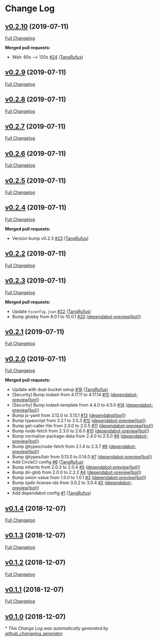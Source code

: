 # Change Log

## [v0.2.10](https://github.com/ItinerisLtd/wpom-cli/tree/v0.2.10) (2019-07-11)
[Full Changelog](https://github.com/ItinerisLtd/wpom-cli/compare/v0.2.9...v0.2.10)

**Merged pull requests:**

- Wait: 60s --\> 120s [\#24](https://github.com/ItinerisLtd/wpom-cli/pull/24) ([TangRufus](https://github.com/TangRufus))

## [v0.2.9](https://github.com/ItinerisLtd/wpom-cli/tree/v0.2.9) (2019-07-11)
[Full Changelog](https://github.com/ItinerisLtd/wpom-cli/compare/v0.2.8...v0.2.9)

## [v0.2.8](https://github.com/ItinerisLtd/wpom-cli/tree/v0.2.8) (2019-07-11)
[Full Changelog](https://github.com/ItinerisLtd/wpom-cli/compare/v0.2.7...v0.2.8)

## [v0.2.7](https://github.com/ItinerisLtd/wpom-cli/tree/v0.2.7) (2019-07-11)
[Full Changelog](https://github.com/ItinerisLtd/wpom-cli/compare/v0.2.6...v0.2.7)

## [v0.2.6](https://github.com/ItinerisLtd/wpom-cli/tree/v0.2.6) (2019-07-11)
[Full Changelog](https://github.com/ItinerisLtd/wpom-cli/compare/v0.2.5...v0.2.6)

## [v0.2.5](https://github.com/ItinerisLtd/wpom-cli/tree/v0.2.5) (2019-07-11)
[Full Changelog](https://github.com/ItinerisLtd/wpom-cli/compare/v0.2.4...v0.2.5)

## [v0.2.4](https://github.com/ItinerisLtd/wpom-cli/tree/v0.2.4) (2019-07-11)
[Full Changelog](https://github.com/ItinerisLtd/wpom-cli/compare/v0.2.2...v0.2.4)

**Merged pull requests:**

- Version bump v0.2.3 [\#23](https://github.com/ItinerisLtd/wpom-cli/pull/23) ([TangRufus](https://github.com/TangRufus))

## [v0.2.2](https://github.com/ItinerisLtd/wpom-cli/tree/v0.2.2) (2019-07-11)
[Full Changelog](https://github.com/ItinerisLtd/wpom-cli/compare/v0.2.3...v0.2.2)

## [v0.2.3](https://github.com/ItinerisLtd/wpom-cli/tree/v0.2.3) (2019-07-11)
[Full Changelog](https://github.com/ItinerisLtd/wpom-cli/compare/v0.2.1...v0.2.3)

**Merged pull requests:**

- Update `tsconfig.json` [\#22](https://github.com/ItinerisLtd/wpom-cli/pull/22) ([TangRufus](https://github.com/TangRufus))
- Bump globby from 8.0.1 to 10.0.1 [\#20](https://github.com/ItinerisLtd/wpom-cli/pull/20) ([dependabot-preview[bot]](https://github.com/apps/dependabot-preview))

## [v0.2.1](https://github.com/ItinerisLtd/wpom-cli/tree/v0.2.1) (2019-07-11)
[Full Changelog](https://github.com/ItinerisLtd/wpom-cli/compare/v0.2.0...v0.2.1)

## [v0.2.0](https://github.com/ItinerisLtd/wpom-cli/tree/v0.2.0) (2019-07-11)
[Full Changelog](https://github.com/ItinerisLtd/wpom-cli/compare/v0.1.4...v0.2.0)

**Merged pull requests:**

-  Update with dual-bucket setup  [\#16](https://github.com/ItinerisLtd/wpom-cli/pull/16) ([TangRufus](https://github.com/TangRufus))
- \[Security\] Bump lodash from 4.17.11 to 4.17.14 [\#15](https://github.com/ItinerisLtd/wpom-cli/pull/15) ([dependabot-preview[bot]](https://github.com/apps/dependabot-preview))
- \[Security\] Bump lodash.template from 4.4.0 to 4.5.0 [\#14](https://github.com/ItinerisLtd/wpom-cli/pull/14) ([dependabot-preview[bot]](https://github.com/apps/dependabot-preview))
- Bump js-yaml from 3.12.0 to 3.13.1 [\#13](https://github.com/ItinerisLtd/wpom-cli/pull/13) ([dependabot[bot]](https://github.com/apps/dependabot))
- Bump typescript from 3.2.1 to 3.5.3 [\#12](https://github.com/ItinerisLtd/wpom-cli/pull/12) ([dependabot-preview[bot]](https://github.com/apps/dependabot-preview))
- Bump get-caller-file from 2.0.0 to 2.0.5 [\#11](https://github.com/ItinerisLtd/wpom-cli/pull/11) ([dependabot-preview[bot]](https://github.com/apps/dependabot-preview))
- Bump node-fetch from 2.3.0 to 2.6.0 [\#10](https://github.com/ItinerisLtd/wpom-cli/pull/10) ([dependabot-preview[bot]](https://github.com/apps/dependabot-preview))
- Bump normalize-package-data from 2.4.0 to 2.5.0 [\#9](https://github.com/ItinerisLtd/wpom-cli/pull/9) ([dependabot-preview[bot]](https://github.com/apps/dependabot-preview))
- Bump @types/node-fetch from 2.1.4 to 2.3.7 [\#8](https://github.com/ItinerisLtd/wpom-cli/pull/8) ([dependabot-preview[bot]](https://github.com/apps/dependabot-preview))
- Bump @types/listr from 0.13.0 to 0.14.0 [\#7](https://github.com/ItinerisLtd/wpom-cli/pull/7) ([dependabot-preview[bot]](https://github.com/apps/dependabot-preview))
- Add CircleCI config [\#6](https://github.com/ItinerisLtd/wpom-cli/pull/6) ([TangRufus](https://github.com/TangRufus))
- Bump inherits from 2.0.3 to 2.0.4 [\#5](https://github.com/ItinerisLtd/wpom-cli/pull/5) ([dependabot-preview[bot]](https://github.com/apps/dependabot-preview))
- Bump dir-glob from 2.0.0 to 2.2.2 [\#4](https://github.com/ItinerisLtd/wpom-cli/pull/4) ([dependabot-preview[bot]](https://github.com/apps/dependabot-preview))
- Bump union-value from 1.0.0 to 1.0.1 [\#3](https://github.com/ItinerisLtd/wpom-cli/pull/3) ([dependabot-preview[bot]](https://github.com/apps/dependabot-preview))
- Bump spdx-license-ids from 3.0.2 to 3.0.4 [\#2](https://github.com/ItinerisLtd/wpom-cli/pull/2) ([dependabot-preview[bot]](https://github.com/apps/dependabot-preview))
- Add dependabot config [\#1](https://github.com/ItinerisLtd/wpom-cli/pull/1) ([TangRufus](https://github.com/TangRufus))

## [v0.1.4](https://github.com/ItinerisLtd/wpom-cli/tree/v0.1.4) (2018-12-07)
[Full Changelog](https://github.com/ItinerisLtd/wpom-cli/compare/v0.1.3...v0.1.4)

## [v0.1.3](https://github.com/ItinerisLtd/wpom-cli/tree/v0.1.3) (2018-12-07)
[Full Changelog](https://github.com/ItinerisLtd/wpom-cli/compare/v0.1.2...v0.1.3)

## [v0.1.2](https://github.com/ItinerisLtd/wpom-cli/tree/v0.1.2) (2018-12-07)
[Full Changelog](https://github.com/ItinerisLtd/wpom-cli/compare/v0.1.1...v0.1.2)

## [v0.1.1](https://github.com/ItinerisLtd/wpom-cli/tree/v0.1.1) (2018-12-07)
[Full Changelog](https://github.com/ItinerisLtd/wpom-cli/compare/v0.1.0...v0.1.1)

## [v0.1.0](https://github.com/ItinerisLtd/wpom-cli/tree/v0.1.0) (2018-12-07)


\* *This Change Log was automatically generated by [github_changelog_generator](https://github.com/skywinder/Github-Changelog-Generator)*